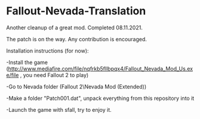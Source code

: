 # Fallout-Nevada-Translation
Another cleanup of a great mod. Completed 08.11.2021.


The patch is on the way.
Any contribution is encouraged.



Installation instructions (for now):

-Install the game (http://www.mediafire.com/file/nqfrkb5fllbpqx4/Fallout_Nevada_Mod_Us.exe/file , you need Fallout 2 to play)

-Go to Nevada folder (Fallout 2\Nevada Mod (Extended)\)

-Make a folder "Patch001.dat", unpack everything from this repository into it

-Launch the game with sfall, try to enjoy it.
